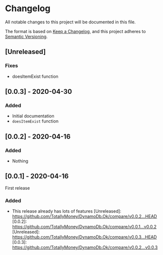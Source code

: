 # Changelog

All notable changes to this project will be documented in this file.

The format is based on [Keep a Changelog](https://keepachangelog.com/en/1.0.0/),
and this project adheres to [Semantic Versioning](https://semver.org/spec/v2.0.0.html).

## [Unreleased]

### Fixes

-   doesItemExist function

## [0.0.3] - 2020-04-30

### Added

-   Initial documentation
-   `doesItemExist` function

## [0.0.2] - 2020-04-16

### Added

-   Nothing

## [0.0.1] - 2020-04-16

First release

### Added

-   This release already has lots of features
    [Unreleased]: https://github.com/TotallyMoney/DynamoDb.Ok/compare/v0.0.2...HEAD
    [0.0.2]: https://github.com/TotallyMoney/DynamoDb.Ok/compare/v0.0.1...v0.0.2
    [Unreleased]: https://github.com/TotallyMoney/DynamoDb.Ok/compare/v0.0.3...HEAD
    [0.0.3]: https://github.com/TotallyMoney/DynamoDb.Ok/compare/v0.0.2...v0.0.3

